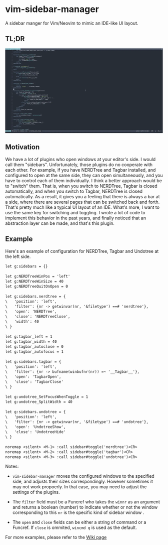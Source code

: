 # vim-sidebar-manager

A sidebar manger for Vim/Neovim to mimic an IDE-like UI layout.

## TL;DR

![Screencast](https://github.com/brglng/images/raw/master/vim-sidebar-manager/screencast.webp)

## Motivation

We have a lot of plugins who open windows at your editor's side. I would call
them "sidebars". Unfortunately, those plugins do no cooperate with each other.
For example, if you have NERDTree and Tagbar installed, and configured to open
at the same side, they can open simultaneously, and you have to control each
of them individually. I think a better approach would be to "switch" them.
That is, when you switch to NERDTree, Tagbar is closed automatically, and when
you switch to Tagbar, NERDTree is closed automatically. As a result, it gives
you a feeling that there is always a bar at a side, where there are several
pages that can be switched back and forth. That's pretty much like a typical
UI layout of an IDE.  What's more, I want to use the same key for switching
and toggling. I wrote a lot of code to implement this behavior in the past
years, and finally noticed that an abstraction layer can be made, and that's
this plugin.

## Example

Here's an example of configuration for NERDTree, Tagbar and Undotree at the
left side.

```vim
let g:sidebars = {}

let g:NERDTreeWinPos = 'left'
let g:NERDTreeWinSize = 40
let g:NERDTreeQuitOnOpen = 0

let g:sidebars.nerdtree = {
\   'position': 'left',
\   'filter': {nr -> getwinvar(nr, '&filetype') ==# 'nerdtree'},
\   'open': 'NERDTree',
\   'close': 'NERDTreeClose',
\   'width': 40
\ }

let g:tagbar_left = 1
let g:tagbar_width = 40
let g:tagbar_autoclose = 0
let g:tagbar_autofocus = 1

let g:sidebars.tagbar = {
\   'position': 'left',
\   'filter': {nr -> bufname(winbufnr(nr)) =~ '__Tagbar__'},
\   'open': 'TagbarOpen',
\   'close': 'TagbarClose'
\ }

let g:undotree_SetFocusWhenToggle = 1
let g:undotree_SplitWidth = 40

let g:sidebars.undotree = {
\   'position': 'left',
\   'filter': {nr -> getwinvar(nr, '&filetype') ==# 'undotree'},
\   'open': 'UndotreeShow',
\   'close': 'UndotreeHide'
\ }

noremap <silent> <M-1> :call sidebar#toggle('nerdtree')<CR>
noremap <silent> <M-2> :call sidebar#toggle('tagbar')<CR>
noremap <silent> <M-3> :call sidebar#toggle('undotree')<CR>
```

Notes:

- `vim-sidebar-manager` moves the configured windows to the specified side,
  and adjusts their sizes correspondingly. However sometimes it may not work
  propoerly. In that case, you may need to adjust the settings of the plugins.

- The `filter` field must be a Funcref who takes the `winnr` as an argument
  and returns a boolean (number) to indicate whether or not the window
  corresponding to this `nr` is the specific kind of sidebar window .

- The `open` and `close` fields can be either a string of command or a
  Funcref. If `close` is ommited, `wincmd q` is used as the default.

For more examples, please refer to the [Wiki page](https://github.com/brglng/vim-sidebar-manager/wiki/Examples)

<!-- vim: ts=8 sts=4 sw=4 et cc=79
-->
